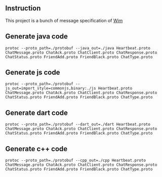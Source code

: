 ## Instruction

This project is a bunch of message specification of [Wim](https://github.com/esotericman/wim)

## Generate java code

```shell
protoc --proto_path=./protobuf --java_out=./java Heartbeat.proto ChatMessage.proto ChatAck.proto ChatClient.proto ChatResponse.proto ChatStatus.proto FriendAdd.proto FriendBlack.proto ChatType.proto
```

## Generate js code

```shell
protoc --proto_path=./protobuf --js_out=import_style=commonjs,binary:./js Heartbeat.proto ChatMessage.proto ChatAck.proto ChatClient.proto ChatResponse.proto ChatStatus.proto FriendAdd.proto FriendBlack.proto ChatType.proto
```

## Generate dart code

```shell
protoc --proto_path=./protobuf --dart_out=./dart Heartbeat.proto ChatMessage.proto ChatAck.proto ChatClient.proto ChatResponse.proto ChatStatus.proto FriendAdd.proto FriendBlack.proto ChatType.proto
```

## Generate c++ code

```shell
protoc --proto_path=./protobuf --cpp_out=./cpp Heartbeat.proto ChatMessage.proto ChatAck.proto ChatClient.proto ChatResponse.proto ChatStatus.proto FriendAdd.proto FriendBlack.proto ChatType.proto
```